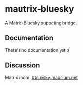# mautrix-bluesky
A Matrix-Bluesky puppeting bridge.

## Documentation
There's no documentation yet :(
<!--
All setup and usage instructions are located on [docs.mau.fi]. Some quick links:

[docs.mau.fi]: https://docs.mau.fi/bridges/go/bluesky/index.html

* [Bridge setup](https://docs.mau.fi/bridges/go/setup.html?bridge=bluesky)
  (or [with Docker](https://docs.mau.fi/bridges/general/docker-setup.html?bridge=bluesky))
* Basic usage: [Authentication](https://docs.mau.fi/bridges/go/bluesky/authentication.html)
-->

<!--
### Features & Roadmap
[ROADMAP.md](ROADMAP.md) contains a general overview of what is supported by the bridge.
-->

## Discussion
Matrix room: [#bluesky:maunium.net](https://matrix.to/#/#bluesky:maunium.net)

